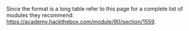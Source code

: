 Since the format is a long table refer to this page for a complete list of modules they recommend: https://academy.hackthebox.com/module/90/section/1559.